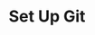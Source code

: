 ---
layout: os_redirect
title: Set Up Git
description: A quick guide to help you get started with Git
categories: beginner
redirect_win: http://ufz.github.com/help/win-set-up-git/
redirect_mac: http://ufz.github.com/help/mac-set-up-git/
redirect_linux: http://ufz.github.com/help/linux-set-up-git/
---